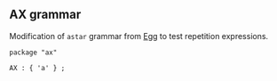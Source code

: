 ## AX grammar
Modification of `astar` grammar from [Egg](https://github.com/bruceiv/egg/blob/deriv/grammars/astar.egg) to test repetition expressions.

```
package "ax"

AX : { 'a' } ;

```

